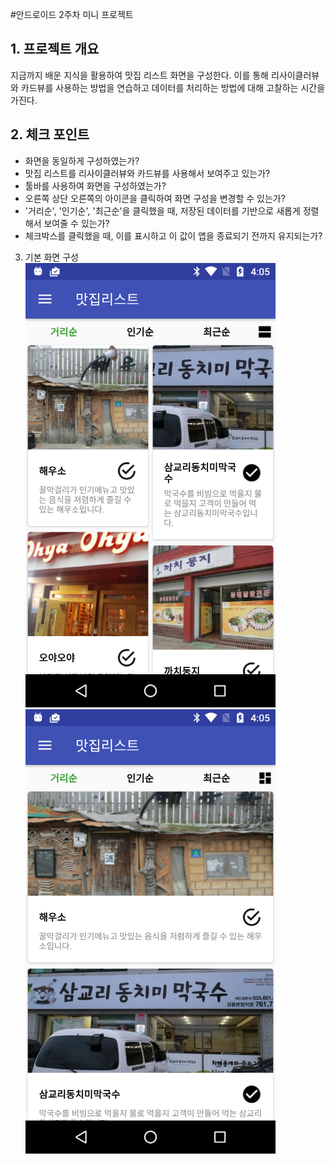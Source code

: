 #안드로이드 2주차 미니 프로젝트

## 1. 프로젝트 개요
지금까지 배운 지식을 활용하여 맛집 리스트 화면을 구성한다. 이를 통해 리사이클러뷰와 카드뷰를 사용하는 방법을 연습하고 데이터를 처리하는 방법에 대해 고찰하는 시간을 가진다.
 
## 2. 체크 포인트
* 화면을 동일하게 구성하였는가?
* 맛집 리스트를 리사이클러뷰와 카드뷰를 사용해서 보여주고 있는가?
* 툴바를 사용하여 화면을 구성하였는가?
* 오른쪽 상단 오른쪽의 아이콘을 클릭하여 화면 구성을 변경할 수 있는가?
* '거리순', '인기순', '최근순'을 클릭했을 때, 저장된 데이터를 기반으로 새롭게 정렬해서 보여줄 수 있는가?
* 체크박스를 클릭했을 때, 이를 표시하고 이 값이 앱을 종료되기 전까지 유지되는가?

3. 기본 화면 구성
![이미지](p2_1.png) ![이미지](p2_2.png)
